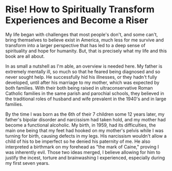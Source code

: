 # Rise! How to Spiritually Transform Experiences and Become a Riser

My life began with challenges that most people's don't, and some can't, bring themselves to believe exist in America, much less for me  survive and transform into a larger perspective that has led to a deep sense of spirituality and hope for humanity. But, that is precisely what my life and this book are all about.

In as small a nutshell as I'm able, an overview is needed here. My father is extremely mentally ill, so much so that he feared being diagnosed and so never sought help. He successfully hid his illnesses, or they hadn't fully developed, until after his marriage to my mother, which was expected by both families. With their both being raised in ultraconservative Roman Catholic families in the same parish and parochial schools, they believed in the traditional roles of husband and wife prevalent in the 1940's and in large families.

By the time I was born as the 6th of their 7 children some 12 years later, my father's bipolar disorder and narcissism had taken hold, and my mother had become a functional alcoholic. My birth, in 1959, had its difficulties, the main one being that my feet had hooked on my mother's pelvis while I was turning for birth, causing defects in my legs. His narcissism wouldn't allow a child of his to be imperfect so he denied his paternity of me.  He also interpreted a birthmark on my forehead as "the mark of Caine," proving I was inherently evil. Those two ideas merged, I believe allowing for him to justify the incest, torture and brainwashing I experienced, especially during my first seven years.

